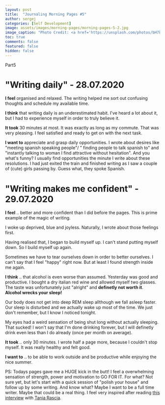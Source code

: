 ```yaml
---
layout: post
title:  "Journaling Morning Pages #5"
author: sergej
categories: [Self Development]
image: assets/images/morning-pages/morning-pages-5-2.jpg
image_caption: "Photo Credit: <a href='https://unsplash.com/photos/bH7kZ0yazB0' target='_blank'>Ian Stauffer</a>"
toc: true
comments: false
featured: false
hidden: false
---
```


Part5

# "Writing daily" - 28.07.2020
**I feel** organised and relaxed.
The writing helped me sort out confusing thoughts and schedule my available time.

**I think** that writing daily is an underestimated habit.
I've heard a lot about it, but I had to experience myself in order to truly believe it.

**It took** 30 minutes at most. 
It was exactly as long as my commute.
That was very pleasing.
I feel satisfied and ready to get on with the next task.

**I want to** appreciate and grasp daily opportunities.
I wrote about desires like "meeting spanish speaking people"/ " finding people to talk spanish to" and "instantly talking to woman I find attractive without hesitation".
And you what's funny?
I usually find opportunities the minute I write about these resolutions.
I had just exited the train and finished writing as I saw a couple of (cute) girls passing by.
Guess what, they spoke Spanish.

# "Writing makes me confident" - 29.07.2020
**I feel** .. better and more confident than I did before the pages.
This is prime example of the magic of writing.


I woke up deprived, blue and joyless.
Naturally, I wrote about those feelings first.



Having realised that, I began to build myself up.
I can't stand putting myself down.
So I build myself up again.

Sometimes we have to tear ourselves down in order to better ourselves.
I can't say that I feel "happy" right now.
But at least I found strength inside me again.

**I think** .. that alcohol is even worse than assumed.
Yesterday was good and productive.
I bought a dry italian red wine and allowed myself two glasses.
The taste was unfortunately just "alright" and **definetly not worth it**.
**Alcohol wrecks your sleep!**

Our body does not get into deep REM sleep allthough we fall asleep faster.
Our sleep is disturbed and we actually wake up most of the time.
We just don't remember, but I know I noticed tonight.

My eyes had a weird sensation of being shut long without actually sleeping.
That sucked!
I won't say that I'm done drinking forever, but I will definetly drink even less than I do already (once per month on average).  

**It took** .. only 30 minutes.
I wrote half a page more, because I couldn't stop myself.
It was really healthy and felt good.

**I want to** .. to be able to work outside and be productive while enjoying the nice summer.

PS: Todays pages gave me a HUGE kick in the butt!
I feel a overwhelming sensation of strength, power and motivation to GO FOR IT.
For what?
Not sure yet, but let's start with a quick session of "polish your house" and follow up by some writing.
And know what?
Maybe I want to be a full time writer.
Maybe that could be a real thing.
I feel very inspired after reading [this interview](https://sitesmonster.com/interviews/tania-rascia-the-secret-is-just-do-a-little-bit-over-a-long-time) with [Tania Rascia](https://www.taniarascia.com/).